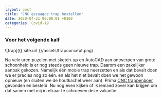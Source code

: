 ```yaml
---
layout: post
title: "CNC gezaagde trap bestellen"
date: 2020-04-21 00:00:01 +0100
categories: Covid-19
---
```


### Voor het volgende kalf

![trap]({{ site.url }}/assets/trapconcept.png)

Na vele uren puzelen met sketch-up en AutoCAD aan ontwerpen van grote schoonheid is er nog steeds geen nieuwe trap. Daarom een zakelijker aanpak gekozen. Namelijk één mooie trap neerzetten en als dat bevalt doen we er precies nog zo één. en als het niet bevalt doen we het gewoon opnieuw (en sluiten we de houtkachel weer aan). Prima [CNC trappenboer](https://www.devriestrappen.nl/trappenmaat/) gevonden en besteld. Nu nog even kijken of ik iemand zover kan krijgen om dat samen met mij in elkaar te schroeven deze vakantie.
